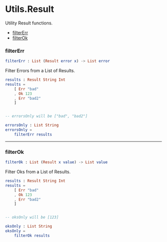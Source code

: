 # Utils.Result

Utility Result functions.

- [filterErr](#filtererr)
- [filterOk](#filterok)

### **filterErr**
```elm
filterErr : List (Result error x) -> List error
```

Filter Errors from a List of Results.

```elm
results : Result String Int
results =
    [ Err "bad"
    , Ok 123
    , Err "bad2"
    ]


-- errorsOnly will be ["bad", "bad2"]

errorsOnly : List String
errorsOnly =
    filterErr results
```

---

### **filterOk**
```elm
filterOk : List (Result x value) -> List value
```

Filter Oks from a List of Results.

```elm
results : Result String Int
results =
    [ Err "bad"
    , Ok 123
    , Err "bad2"
    ]


-- oksOnly will be [123]

oksOnly : List String
oksOnly =
    filterOk results
```


